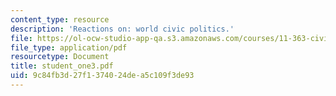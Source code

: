 ```yaml
---
content_type: resource
description: 'Reactions on: world civic politics.'
file: https://ol-ocw-studio-app-qa.s3.amazonaws.com/courses/11-363-civil-society-and-the-environment-spring-2005/9c84fb3d27f1374024dea5c109f3de93_student_one3.pdf
file_type: application/pdf
resourcetype: Document
title: student_one3.pdf
uid: 9c84fb3d-27f1-3740-24de-a5c109f3de93
---
```

